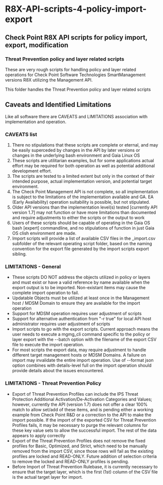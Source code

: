 # R8X-API-scripts-4-policy-import-export

## Check Point R8X API scripts for policy import, export, modification

### Threat Prevention policy and layer related scripts

These are very rough scripts for handling policy and layer related operations for Check Point Software Technologies SmartManagement versions R8X utilizing the Management API.

This folder handles the Threat Prevention policy and layer related scripts

## Caveats and Identified Limitations

Like all software there are CAVEATS and LIMITATIONS association with implementation and operation.

### CAVEATS list

1. There no stipulations that these scripts are complete or eternal, and may be easily superceded by changes in the API by later versions or changes in the underlying bash environment and Gaia Linux OS
2. These scripts are utilitarian examples, but for some applications actual effort may be required for both operation as well as potential additional development effort.
3. The scripts are tested to a limited extent but only in the context of their intended purpose, actual implementation version, and potential target environment.
4. The Check Point Management API is not complete, so all implementation is subject to the limitations of the implementation available and GA.  EA (Early Availability) operation suitability is possible, but not stipulated.
5. Older API versions than the implementation level(s) tested [currently API version 1.7] may not function or have more limitations than documented and require adjustments to either the scripts or the output to work
6. Users of these scripts should be capable of operating in the Gaia OS bash [expert] commandline, and no stipulations of function in just Gaia OS clish environment are made.
7. Import scripts will provide a list of available CSV files in the _import.csv subfolder of the relevant operating script folder, based on the naming convention for the export file generated by the import scripts export sibling.

### LIMITATIONS - General

- These scripts DO NOT address the objects utilized in policy or layers and must exist or have a valid reference by name available when the export output is to be imported.  Non-existant items may cause the complete import operation to fail.
- Updatable Objects must be utilized at least once in the Management host / MDSM Domain to ensure they are available for the import operation
- Support for MDSM operation requires user adjustment of scripts
- Support for alternative authentication from "-r true" for local API host administrator requires user adjustment of scripts
- Import scripts to go with the export scripts.  Current approach means the user needs to execute a mgmg_cli command specific to the policy or layer export with the --batch option with the filename of the export CSV file to execute the import operation.
- For most scripts the export data, may require adjustment to handle different target management hosts or MDSM Domains.  A failure on import may invalidate the entire import operation.  Use of --format json option combines with details-level full on the import operation should provide details about the issues encountered.

### LIMITATIONS - Threat Prevention Policy

- Export of Threat Prevention Profiles can include the IPS Threat Protection Additional Activation/De-Activation Categories and Values; however, currently the API (version 1.7) does not offer a clear 100% match to allow set/add of these items, and is pending either a working example from Check Point R&D or a correction to the API to make the import possible.  If the import of the exported CSV for Threat Prevention Profiles fails, it may be necessary to purge the relevant columns for these key value sets to allow the successful import.  The rest of the data appears to apply correctly
- Export of the Threat Prevention Profiles does not remove the fixed profiles for Basic, Optimized, and Strict, which need to be manually removed from the import CSV, since those rows will fail as the existing profiles are locked and READ-ONLY.  Future addition of selection criteria to remove the locked and READ-ONLY profiles is pending.
- Before Import of Threat Prevention Rulebase, it is currently necessary to ensure that the target layer, which is the first (1st) column of the CSV file is the actual target layer for import.
